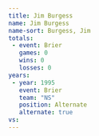 ```yaml
---
title: Jim Burgess
name: Jim Burgess
name-sort: Burgess, Jim
totals:
 - event: Brier
   games: 0
   wins: 0
   losses: 0
years:
 - year: 1995
   event: Brier
   team: "NS"
   position: Alternate
   alternate: true
vs:
---
```

